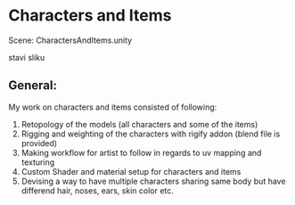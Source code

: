 # Characters and Items

Scene: CharactersAndItems.unity

stavi sliku

## General:

My work on characters and items consisted of following:
1. Retopology of the models (all characters and some of the items)
2. Rigging and weighting of the characters with rigify addon (blend file is provided)
3. Making workflow for artist to follow in regards to uv mapping and texturing
4. Custom Shader and material setup for characters and items
5. Devising a way to have multiple characters sharing same body but have differend hair, noses, ears, skin color etc.





